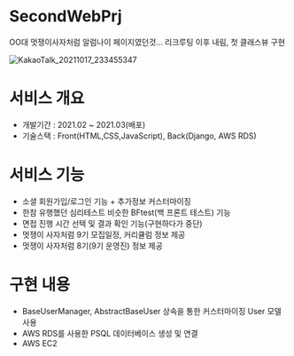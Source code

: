 # SecondWebPrj
OO대 멋쟁이사자처럼 알럼나이 페이지였던것... 리크루팅 이후 내림, 첫 클래스뷰 구현

![KakaoTalk_20211017_233455347](https://user-images.githubusercontent.com/55684184/137632179-5aa5a077-3597-42e6-a872-d7ce0f3646bb.jpg)



# **서비스 개요**
 - 개발기간 : 2021.02 ~ 2021.03(배포)
 - 기술스택 : Front(HTML,CSS,JavaScript), Back(Django, AWS RDS)
 
# **서비스 기능**
 - 소셜 회원가입/로그인 기능 + 추가정보 커스터마이징
 - 한참 유행했던 심리테스트 비슷한 BFtest(백 프론트 테스트) 기능
 - 면접 진행 시간 선택 및 결과 확인 기능(구현하다가 중단)
 - 멋쟁이 사자처럼 9기 모집일정, 커리큘럼 정보 제공
 - 멋쟁이 사자처럼 8기(9기 운영진) 정보 제공
 
# **구현 내용**
 - BaseUserManager, AbstractBaseUser 상속을 통한 커스터마이징 User 모델 사용
 - AWS RDS를 사용한 PSQL 데이터베이스 생성 및 연결
 - AWS EC2 
